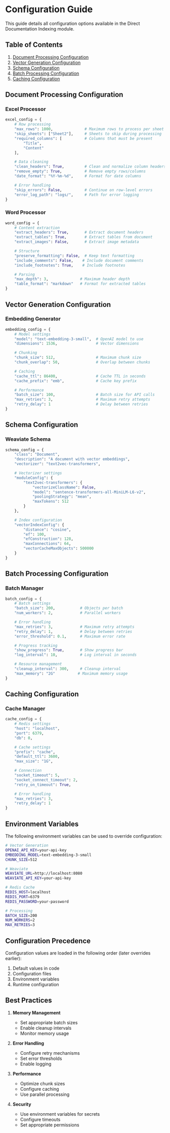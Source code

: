 # Configuration Guide

This guide details all configuration options available in the Direct Documentation Indexing module.

## Table of Contents

1. [Document Processing Configuration](#document-processing-configuration)
2. [Vector Generation Configuration](#vector-generation-configuration)
3. [Schema Configuration](#schema-configuration)
4. [Batch Processing Configuration](#batch-processing-configuration)
5. [Caching Configuration](#caching-configuration)

## Document Processing Configuration

### Excel Processor

```python
excel_config = {
    # Row processing
    "max_rows": 1000,              # Maximum rows to process per sheet
    "skip_sheets": ["Sheet2"],     # Sheets to skip during processing
    "required_columns": [          # Columns that must be present
        "Title",
        "Content"
    ],

    # Data cleaning
    "clean_headers": True,         # Clean and normalize column headers
    "remove_empty": True,          # Remove empty rows/columns
    "date_format": "%Y-%m-%d",     # Format for date columns

    # Error handling
    "skip_errors": False,          # Continue on row-level errors
    "error_log_path": "logs/",     # Path for error logging
}
```

### Word Processor

```python
word_config = {
    # Content extraction
    "extract_headers": True,       # Extract document headers
    "extract_tables": True,        # Extract tables from document
    "extract_images": False,       # Extract image metadata

    # Structure
    "preserve_formatting": False,  # Keep text formatting
    "include_comments": False,    # Include document comments
    "include_footnotes": True,    # Include footnotes

    # Parsing
    "max_depth": 3,              # Maximum header depth
    "table_format": "markdown"   # Format for extracted tables
}
```

## Vector Generation Configuration

### Embedding Generator

```python
embedding_config = {
    # Model settings
    "model": "text-embedding-3-small",  # OpenAI model to use
    "dimensions": 1536,                 # Vector dimensions

    # Chunking
    "chunk_size": 512,                  # Maximum chunk size
    "chunk_overlap": 50,                # Overlap between chunks

    # Caching
    "cache_ttl": 86400,                 # Cache TTL in seconds
    "cache_prefix": "emb",              # Cache key prefix

    # Performance
    "batch_size": 100,                  # Batch size for API calls
    "max_retries": 3,                   # Maximum retry attempts
    "retry_delay": 1                    # Delay between retries
}
```

## Schema Configuration

### Weaviate Schema

```python
schema_config = {
    "class": "Document",
    "description": "A document with vector embeddings",
    "vectorizer": "text2vec-transformers",

    # Vectorizer settings
    "moduleConfig": {
        "text2vec-transformers": {
            "vectorizeClassName": False,
            "model": "sentence-transformers-all-MiniLM-L6-v2",
            "poolingStrategy": "mean",
            "maxTokens": 512
        }
    },

    # Index configuration
    "vectorIndexConfig": {
        "distance": "cosine",
        "ef": 100,
        "efConstruction": 128,
        "maxConnections": 64,
        "vectorCacheMaxObjects": 500000
    }
}
```

## Batch Processing Configuration

### Batch Manager

```python
batch_config = {
    # Batch settings
    "batch_size": 200,           # Objects per batch
    "num_workers": 2,            # Parallel workers

    # Error handling
    "max_retries": 3,            # Maximum retry attempts
    "retry_delay": 1,            # Delay between retries
    "error_threshold": 0.1,      # Maximum error rate

    # Progress tracking
    "show_progress": True,       # Show progress bar
    "log_interval": 10,          # Log interval in seconds

    # Resource management
    "cleanup_interval": 300,     # Cleanup interval
    "max_memory": "2G"          # Maximum memory usage
}
```

## Caching Configuration

### Cache Manager

```python
cache_config = {
    # Redis settings
    "host": "localhost",
    "port": 6379,
    "db": 0,

    # Cache settings
    "prefix": "cache",
    "default_ttl": 3600,
    "max_size": "1G",

    # Connection
    "socket_timeout": 5,
    "socket_connect_timeout": 2,
    "retry_on_timeout": True,

    # Error handling
    "max_retries": 3,
    "retry_delay": 1
}
```

## Environment Variables

The following environment variables can be used to override configuration:

```bash
# Vector Generation
OPENAI_API_KEY=your-api-key
EMBEDDING_MODEL=text-embedding-3-small
CHUNK_SIZE=512

# Weaviate
WEAVIATE_URL=http://localhost:8080
WEAVIATE_API_KEY=your-api-key

# Redis Cache
REDIS_HOST=localhost
REDIS_PORT=6379
REDIS_PASSWORD=your-password

# Processing
BATCH_SIZE=200
NUM_WORKERS=2
MAX_RETRIES=3
```

## Configuration Precedence

Configuration values are loaded in the following order (later overrides earlier):

1. Default values in code
2. Configuration files
3. Environment variables
4. Runtime configuration

## Best Practices

1. **Memory Management**

   - Set appropriate batch sizes
   - Enable cleanup intervals
   - Monitor memory usage

2. **Error Handling**

   - Configure retry mechanisms
   - Set error thresholds
   - Enable logging

3. **Performance**

   - Optimize chunk sizes
   - Configure caching
   - Use parallel processing

4. **Security**
   - Use environment variables for secrets
   - Configure timeouts
   - Set appropriate permissions
